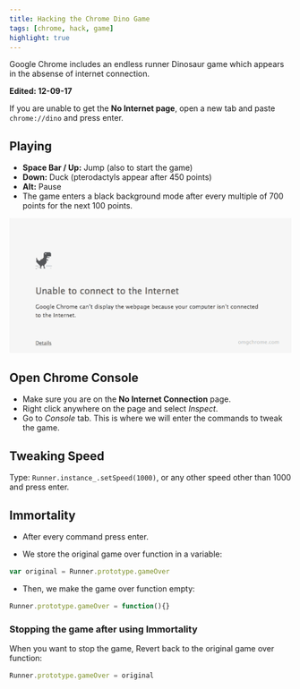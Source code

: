 ```yaml
---
title: Hacking the Chrome Dino Game
tags: [chrome, hack, game]
highlight: true
---
```


Google Chrome includes an endless runner Dinosaur game which appears in the absense of internet connection.

**Edited: 12-09-17**

If you are unable to get the **No Internet page**, open a new tab and paste `chrome://dino` and press enter.

## Playing
- **Space Bar / Up:** Jump (also to start the game)
- **Down:** Duck (pterodactyls appear after 450 points)
- **Alt:** Pause
- The game enters a black background mode after every multiple of 700 points for the next 100 points.

![Chrome Dino](/images/chromeDino.gif)

## Open Chrome Console
- Make sure you are on the **No Internet Connection** page.
- Right click anywhere on the page and select *Inspect*.
- Go to *Console* tab. This is where we will enter the commands to tweak the game.

## Tweaking Speed
Type: `Runner.instance_.setSpeed(1000)`, or any other speed other than 1000 and press enter.

## Immortality
- After every command press enter.

- We store the original game over function in a variable:
```js
var original = Runner.prototype.gameOver
```

- Then, we make the game over function empty:
```js
Runner.prototype.gameOver = function(){}
```

### Stopping the game after using Immortality
When you want to stop the game, Revert back to the original game over function:
```js
Runner.prototype.gameOver = original
```